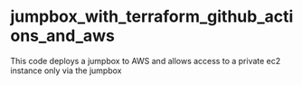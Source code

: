 # jumpbox_with_terraform_github_actions_and_aws
This code deploys a jumpbox to AWS and allows access to a private ec2 instance only via the jumpbox
